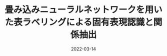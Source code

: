 ---
title: "畳み込みニューラルネットワークを用いた表ラベリングによる固有表現認識と関係抽出"
authors: Youmi Ma, <b>平岡 達也</b>, 岡崎 直観
collection: publications
category: nonref
date: 2022-03-14
venue: '言語処理学会第28回年次大会 (NLP2022), pp. 1197-1202'
paperurl: 'https://www.anlp.jp/proceedings/annual_meeting/2022/pdf_dir/F5-3.pdf'
en: 
award: 
---